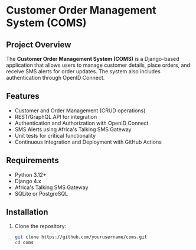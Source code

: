 # Customer Order Management System (COMS)

## Project Overview

The **Customer Order Management System (COMS)** is a Django-based application that allows users to manage customer details, place orders, and receive SMS alerts for order updates. The system also includes authentication through OpenID Connect.

## Features

- Customer and Order Management (CRUD operations)
- REST/GraphQL API for integration
- Authentication and Authorization with OpenID Connect
- SMS Alerts using Africa's Talking SMS Gateway
- Unit tests for critical functionality
- Continuous Integration and Deployment with GitHub Actions

## Requirements

- Python 3.12+
- Django 4.x
- Africa's Talking SMS Gateway
- SQLite or PostgreSQL

## Installation

1. Clone the repository:

   ```bash
   git clone https://github.com/yourusername/coms.git
   cd coms
